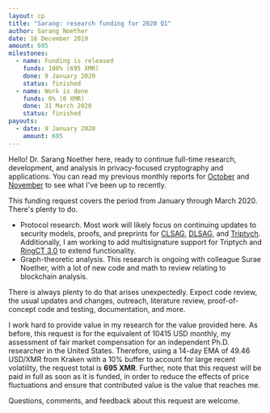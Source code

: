 ```yaml
---
layout: cp
title: "Sarang: research funding for 2020 Q1"
author: Sarang Noether
date: 16 December 2019
amount: 695
milestones:
  - name: Funding is released
    funds: 100% (695 XMR)
    done: 9 January 2020
    status: finished
  - name: Work is done
    funds: 0% (0 XMR)
    done: 31 March 2020
    status: finished
payouts:
  - date: 9 January 2020
    amount: 695
---
```

Hello! Dr. Sarang Noether here, ready to continue full-time research, development, and analysis in privacy-focused cryptography and applications. You can read my previous monthly reports for [October](https://repo.getmonero.org/monero-project/ccs-proposals/merge_requests/96#note_7573) and [November](https://repo.getmonero.org/monero-project/ccs-proposals/merge_requests/96#note_7842) to see what I've been up to recently.

This funding request covers the period from January through March 2020. There's plenty to do.
- Protocol research. Most work will likely focus on continuing updates to security models, proofs, and preprints for [CLSAG](https://eprint.iacr.org/2019/654), [DLSAG](https://eprint.iacr.org/2019/595), and [Triptych](https://github.com/SarangNoether/skunkworks/tree/triptych). Additionally, I am working to add multisignature support for Triptych and [RingCT 3.0](https://eprint.iacr.org/2019/508) to extend functionality.
- Graph-theoretic analysis. This research is ongoing with colleague Surae Noether, with a lot of new code and math to review relating to blockchain analysis.

There is always plenty to do that arises unexpectedly. Expect code review, the usual updates and changes, outreach, literature review, proof-of-concept code and testing, documentation, and more.

I work hard to provide value in my research for the value provided here. As before, this request is for the equivalent of 10415 USD monthly, my assessment of fair market compensation for an independent Ph.D. researcher in the United States. Therefore, using a 14-day EMA of 49.46 USD/XMR from Kraken with a 10% buffer to account for large recent volatility, the request total is **695 XMR**. Further, note that this request will be paid in full as soon as it is funded, in order to reduce the effects of price fluctuations and ensure that contributed value is the value that reaches me.

Questions, comments, and feedback about this request are welcome.
